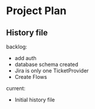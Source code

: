 # Project Plan
## History file

backlog:
  - add auth
  - database schema created
  - Jira is only one TicketProvider
  - Create Flows

current:
  - Initial history file

